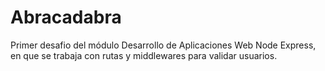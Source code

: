 # Abracadabra
Primer desafio del módulo Desarrollo de Aplicaciones Web Node Express, en que se trabaja con rutas y middlewares para validar usuarios.
